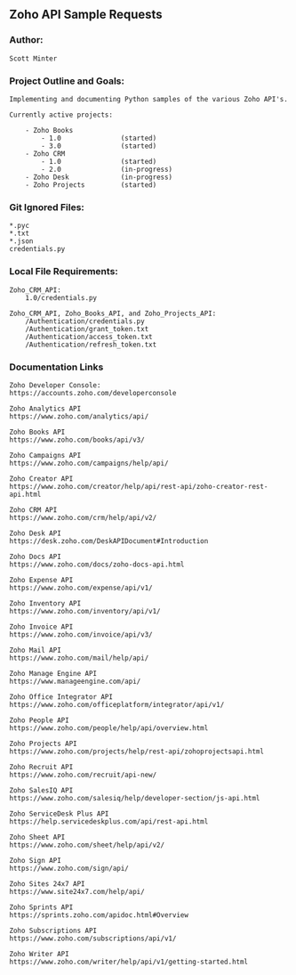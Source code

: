 ## Zoho API Sample Requests

### Author:

    Scott Minter

### Project Outline and Goals:

    Implementing and documenting Python samples of the various Zoho API's.

    Currently active projects:
    
        - Zoho Books
            - 1.0               (started)
            - 3.0               (started)
        - Zoho CRM
            - 1.0               (started)
            - 2.0               (in-progress)
        - Zoho Desk             (in-progress)
        - Zoho Projects         (started)

### Git Ignored Files:

    *.pyc
    *.txt
    *.json
    credentials.py

### Local File Requirements:

    Zoho_CRM_API:
        1.0/credentials.py

    Zoho_CRM_API, Zoho_Books_API, and Zoho_Projects_API:
        /Authentication/credentials.py
        /Authentication/grant_token.txt
        /Authentication/access_token.txt
        /Authentication/refresh_token.txt
        
### Documentation Links

    Zoho Developer Console:
    https://accounts.zoho.com/developerconsole

    Zoho Analytics API
    https://www.zoho.com/analytics/api/

    Zoho Books API
    https://www.zoho.com/books/api/v3/

    Zoho Campaigns API
    https://www.zoho.com/campaigns/help/api/

    Zoho Creator API
    https://www.zoho.com/creator/help/api/rest-api/zoho-creator-rest-api.html

    Zoho CRM API
    https://www.zoho.com/crm/help/api/v2/

    Zoho Desk API
    https://desk.zoho.com/DeskAPIDocument#Introduction

    Zoho Docs API
    https://www.zoho.com/docs/zoho-docs-api.html

    Zoho Expense API
    https://www.zoho.com/expense/api/v1/

    Zoho Inventory API
    https://www.zoho.com/inventory/api/v1/

    Zoho Invoice API
    https://www.zoho.com/invoice/api/v3/

    Zoho Mail API
    https://www.zoho.com/mail/help/api/

    Zoho Manage Engine API
    https://www.manageengine.com/api/

    Zoho Office Integrator API
    https://www.zoho.com/officeplatform/integrator/api/v1/

    Zoho People API
    https://www.zoho.com/people/help/api/overview.html

    Zoho Projects API
    https://www.zoho.com/projects/help/rest-api/zohoprojectsapi.html

    Zoho Recruit API
    https://www.zoho.com/recruit/api-new/

    Zoho SalesIQ API
    https://www.zoho.com/salesiq/help/developer-section/js-api.html

    Zoho ServiceDesk Plus API
    https://help.servicedeskplus.com/api/rest-api.html

    Zoho Sheet API
    https://www.zoho.com/sheet/help/api/v2/

    Zoho Sign API
    https://www.zoho.com/sign/api/

    Zoho Sites 24x7 API
    https://www.site24x7.com/help/api/

    Zoho Sprints API
    https://sprints.zoho.com/apidoc.html#Overview

    Zoho Subscriptions API
    https://www.zoho.com/subscriptions/api/v1/

    Zoho Writer API
    https://www.zoho.com/writer/help/api/v1/getting-started.html
